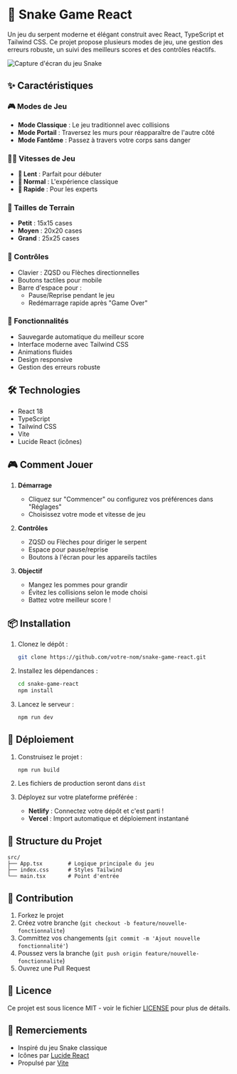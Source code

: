 # 🐍 Snake Game React

Un jeu du serpent moderne et élégant construit avec React, TypeScript et Tailwind CSS. Ce projet propose plusieurs modes de jeu, une gestion des erreurs robuste, un suivi des meilleurs scores et des contrôles réactifs.

![Capture d'écran du jeu Snake](https://images.unsplash.com/photo-1635170929653-e8dbbd1a1c48?auto=format&fit=crop&q=80&w=800&h=400)

## ✨ Caractéristiques

### 🎮 Modes de Jeu
- **Mode Classique** : Le jeu traditionnel avec collisions
- **Mode Portail** : Traversez les murs pour réapparaître de l'autre côté
- **Mode Fantôme** : Passez à travers votre corps sans danger

### 🏃‍♂️ Vitesses de Jeu
- **🐌 Lent** : Parfait pour débuter
- **🚶 Normal** : L'expérience classique
- **🐇 Rapide** : Pour les experts

### 📏 Tailles de Terrain
- **Petit** : 15x15 cases
- **Moyen** : 20x20 cases
- **Grand** : 25x25 cases

### 🎯 Contrôles
- Clavier : ZQSD ou Flèches directionnelles
- Boutons tactiles pour mobile
- Barre d'espace pour :
  - Pause/Reprise pendant le jeu
  - Redémarrage rapide après "Game Over"

### 💾 Fonctionnalités
- Sauvegarde automatique du meilleur score
- Interface moderne avec Tailwind CSS
- Animations fluides
- Design responsive
- Gestion des erreurs robuste

## 🛠️ Technologies

- React 18
- TypeScript
- Tailwind CSS
- Vite
- Lucide React (icônes)

## 🎮 Comment Jouer

1. **Démarrage**
   - Cliquez sur "Commencer" ou configurez vos préférences dans "Réglages"
   - Choisissez votre mode et vitesse de jeu

2. **Contrôles**
   - ZQSD ou Flèches pour diriger le serpent
   - Espace pour pause/reprise
   - Boutons à l'écran pour les appareils tactiles

3. **Objectif**
   - Mangez les pommes pour grandir
   - Évitez les collisions selon le mode choisi
   - Battez votre meilleur score !

## 📦 Installation

1. Clonez le dépôt :
   ```bash
   git clone https://github.com/votre-nom/snake-game-react.git
   ```

2. Installez les dépendances :
   ```bash
   cd snake-game-react
   npm install
   ```

3. Lancez le serveur :
   ```bash
   npm run dev
   ```

## 🚀 Déploiement

1. Construisez le projet :
   ```bash
   npm run build
   ```

2. Les fichiers de production seront dans `dist`

3. Déployez sur votre plateforme préférée :
   - **Netlify** : Connectez votre dépôt et c'est parti !
   - **Vercel** : Import automatique et déploiement instantané

## 🔧 Structure du Projet

```
src/
├── App.tsx        # Logique principale du jeu
├── index.css      # Styles Tailwind
└── main.tsx       # Point d'entrée
```

## 🤝 Contribution

1. Forkez le projet
2. Créez votre branche (`git checkout -b feature/nouvelle-fonctionnalite`)
3. Committez vos changements (`git commit -m 'Ajout nouvelle fonctionnalité'`)
4. Poussez vers la branche (`git push origin feature/nouvelle-fonctionnalite`)
5. Ouvrez une Pull Request

## 📝 Licence

Ce projet est sous licence MIT - voir le fichier [LICENSE](LICENSE) pour plus de détails.

## 🙏 Remerciements

- Inspiré du jeu Snake classique
- Icônes par [Lucide React](https://lucide.dev)
- Propulsé par [Vite](https://vitejs.dev)
